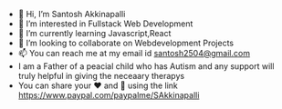 - 👋 Hi, I’m Santosh Akkinapalli
- 👀 I’m interested in Fullstack Web Development
- 🌱 I’m currently learning Javascript,React
- 💞️ I’m looking to collaborate on Webdevelopment Projects
- 📫 You can reach me at my email id santosh2504@gmail.com
- I am a Father of a peacial child who has Autism and any support will truly helpful in giving the neceaary therapys
- You can share your ❤️ and 🤝 using the link https://www.paypal.com/paypalme/SAkkinapalli

<!---
santosh2504/santosh2504 is a ✨ special ✨ repository because its `README.md` (this file) appears on your GitHub profile.
You can click the Preview link to take a look at your changes.
--->
